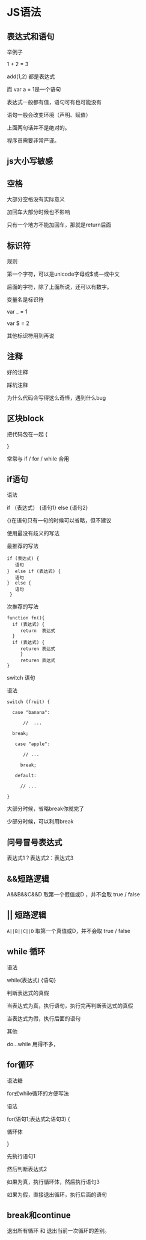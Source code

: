# JS语法



## 表达式和语句 

举例子

1 + 2 = 3 

add(1,2) 都是表达式

而 var a = 1是一个语句

表达式一般都有值，语句可有也可能没有

语句一般会改变环境（声明、赋值）

上面两句话并不是绝对的。

程序员需要非常严谨。

## js大小写敏感

## 空格

大部分空格没有实际意义

加回车大部分时候也不影响

只有一个地方不能加回车，那就是return后面

## 标识符

规则

第一个字符，可以是unicode字母或$或—或中文

后面的字符，除了上面所说，还可以有数字。

变量名是标识符

var _ = 1

var $ = 2

其他标识符用到再说

## 注释

好的注释

踩坑注释

为什么代码会写得这么奇怪，遇到什么bug

## 区块block

把代码包在一起 { 

}

常常与 if / for / while 合用

## if语句

语法

if （表达式） {语句1} else {语句2}

{}在语句只有一句的时候可以省略，但不建议

使用最没有歧义的写法

最推荐的写法

```
if (表达式) {
   语句
}  else if (表达式) {
   语句
}  else {
   语句
 }
```



次推荐的写法

```
function fn(){
  if (表达式) {
     return  表达式
  }
  if (表达式) {
     returen 表达式
     }
     returen 表达式
}
```

switch 语句

语法

``` 
switch (fruit) {

  case "banana":

      //  ...

  break;

   case "apple":

      // ...

     break;

   default:

     // ...

}
```



大部分时候，省略break你就完了

少部分时候，可以利用break

## 问号冒号表达式

表达式1？表达式2：表达式3

## &&短路逻辑

A&&B&&C&&D 取第一个假值或D ，并不会取 true / false

## || 短路逻辑

```A||B||C||D```  取第一个真值或D，并不会取 true / false

## while 循环

语法

while(表达式) {语句}

判断表达式的真假

当表达式为真，执行语句，执行完再判断表达式的真假

当表达式为假，执行后面的语句

其他

do...while 用得不多，

## for循环

语法糖

for式while循环的方便写法

语法

for(语句1;表达式2;语句3) {

   循环体

}

先执行语句1

然后判断表达式2

如果为真，执行循环体，然后执行语句3

如果为假，直接退出循环，执行后面的语句

## break和continue

退出所有循环 和 退出当前一次循环的差别。

